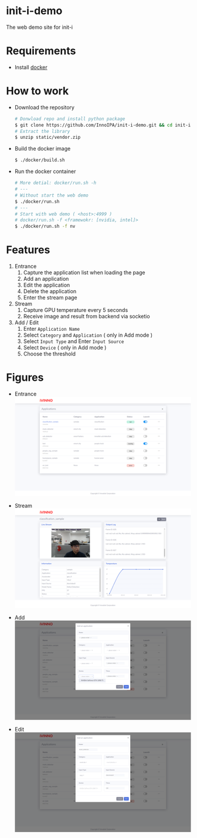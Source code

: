 # init-i-demo
The web demo site for init-i

# Requirements
* Install [docker](https://max-c.notion.site/Install-Docker-9a0927c9b8aa4455b66548843246152f)

# How to work
* Download the repository
    ```bash
    # Donwload repo and install python package
    $ git clone https://github.com/InnoIPA/init-i-demo.git && cd init-i-demo
    # Extract the library
    $ unzip static/vendor.zip
    ```
* Build the docker image
    ```bash
    $ ./docker/build.sh
    ```
* Run the docker container
    ```bash
    # More detial: docker/run.sh -h
    # ---
    # Without start the web demo
    $ ./docker/run.sh
    # ---
    # Start with web demo ( <host>:4999 )
    # docker/run.sh -f <framewokr: [nvidia, intel]>
    $ ./docker/run.sh -f nv
    ```

# Features
1. Entrance
   1. Capture the application list when loading the page
   2. Add an application
   3. Edit the application
   4. Delete the application
   5. Enter the stream page
2. Stream
   1. Capture GPU temperature every 5 seconds
   2. Receive image and result from backend via socketio
3. Add / Edit
   1. Enter `Application Name`
   2. Select `Category` and `Application` ( only in Add mode )
   3. Select `Input Type` and Enter `Input Source`
   4. Select `Device` ( only in Add mode )
   5. Choose the threshold

# Figures
* Entrance
    ![img](./assests/dashboard.png)

* Stream
    ![img](./assests/stream.png)

* Add 
    ![img](./assests/add.png)

* Edit
    ![img](./assests/edit.png)
